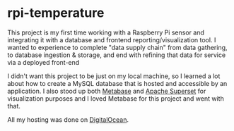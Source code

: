 # rpi-temperature

This project is my first time working with a Raspberry Pi sensor and integrating it with a database and frontend reporting/visualization tool. 
I wanted to experience to complete "data supply chain" from data gathering, to database ingestion & storage, and end with refining that data for service via a deployed front-end

I didn't want this project to be just on my local machine, so I learned a lot about how to create a MySQL database that is hosted and accessible by an application. 
I also stood up both [Metabase](https://www.metabase.com/) and [Apache Superset](https://superset.apache.org/) for visualization purposes and I loved Metabase for this project and went with that. 

All my hosting was done on [DigitalOcean](https://www.digitalocean.com/). 

